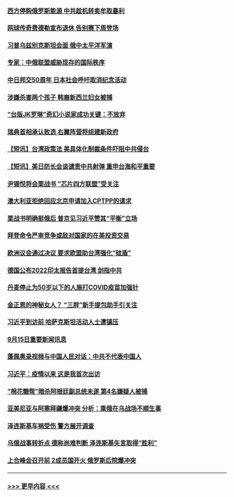 #### [西方停购俄罗斯能源 中共趁机转卖牟取暴利](../pages/prog202/a103529226.md?t=09160551) 
#### [网球传奇费德勒宣布退休 告别赛下周登场](../pages/prog202/a103529047.md?t=09160551) 
#### [习普乌兹别克斯坦会面 俄中太平洋军演](../pages/prog202/a103529115.md?t=09160551) 
#### [专家：中俄联盟威胁现存的国际秩序](../pages/prog202/a103529161.md?t=09160551) 
#### [中日邦交50周年 日本社会呼吁取消纪念活动](../pages/prog202/a103529121.md?t=09160551) 
#### [涉嫌杀害两个孩子 韩裔新西兰妇女被捕](../pages/prog202/a103529102.md?t=09160551) 
#### [“台版JK罗琳”奇幻小说家成功关键：不放弃](../pages/prog202/a103529123.md?t=09160551) 
#### [瑞典首相承认败选 右翼阵营将组建新政府](../pages/prog202/a103529100.md?t=09160551) 
#### [【短讯】台湾政策法 美具体化制裁条件吓阻中共侵台](../pages/prog202/a103529117.md?t=09160551) 
#### [【短讯】美日防长会谈谴责中共射弹 重申台海和平重要](../pages/prog202/a103529098.md?t=09160551) 
#### [尹锡悦将会栗战书 “芯片四方联盟”受关注](../pages/prog202/a103529094.md?t=09160551) 
#### [澳大利亚拒绝回应北京申请加入CPTPP的请求](../pages/prog202/a103529083.md?t=09160551) 
#### [栗战书明确挺俄后 普京见习近平赞其“平衡”立场](../pages/prog202/a103528985.md?t=09160551) 
#### [拜登命令严审竞争或敌对国家的在美投资交易](../pages/prog202/a103528963.md?t=09160551) 
#### [欧洲议会通过决议 要求欧盟助台湾强化“硅盾”](../pages/prog202/a103528952.md?t=09160551) 
#### [德国公布2022印太报告首提台湾 剑指中共](../pages/prog202/a103528914.md?t=09160551) 
#### [丹麦停止为50岁以下的人施打COVID疫苗加强针](../pages/prog202/a103528835.md?t=09160551) 
#### [金正恩的神秘女人？ “三胖”新手提包助手引关注](../pages/prog202/a103528827.md?t=09160551) 
#### [习近平到访前 哈萨克斯坦活动人士遭镇压](../pages/prog202/a103528817.md?t=09160551) 
#### [9月15日重要新闻讯息](../pages/prog202/a103528783.md?t=09160551) 
#### [蓬佩奥录视频与中国人民对话：中共不代表中国人](../pages/prog202/a103528763.md?t=09160551) 
#### [习近平：疫情以来 这是我首次出访](../pages/prog202/a103528729.md?t=09160551) 
#### [“棉花糖帮”暗杀阿根廷副总统未遂 第4名嫌疑人被捕](../pages/prog202/a103528716.md?t=09160551) 
#### [亚美尼亚与阿塞拜疆爆冲突 分析：乘俄在乌战场不顺生事](../pages/prog202/a103528682.md?t=09160551) 
#### [泽连斯基车祸受伤 警方展开调查](../pages/prog202/a103528664.md?t=09160551) 
#### [乌俄战事转折点 德称尚难判断 泽连斯基矢言取得“胜利”](../pages/prog202/a103528665.md?t=09160551) 
#### [上合峰会召开前 2成员国开火 俄罗斯后院爆冲突](../pages/prog202/a103528526.md?t=09160551) 

----
#### [ >>> 更早内容 <<< ](../indexes/prog202-earlier.md)
